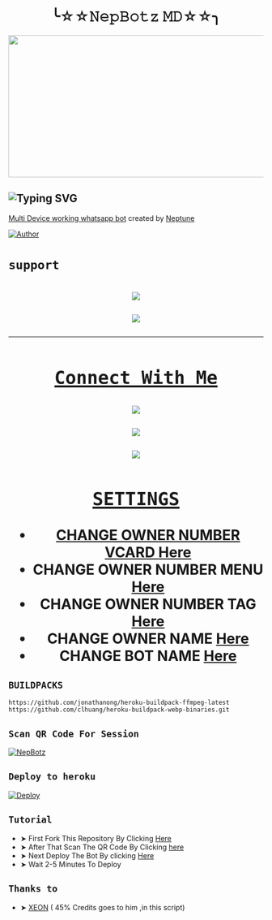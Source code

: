 

<h1 align="center">╰☆☆𝙽𝚎𝚙𝙱𝚘𝚝𝚣 𝙼𝙳☆☆╮<br></h1>
<p align="center">
<img src="https://telegra.ph/file/a89b4f8ac375a17ae0139.jpg"  width="540" height="280" />
</p>

 ## ![Typing SVG](https://readme-typing-svg.herokuapp.com?font=Rockstar-ExtraBold&color=5DE23C&lines=NepBotz+Multi+device+Whatsapp+Bot;Created+By+Neptune;Don't+forget+to+give+a+star)
 
 [ Multi Device working whatsapp bot](https://github.com/Nep-28/NepBotz-MD-1) created by [Neptune](github.com/nep-28)

 <a href="https://github.com/nep-28"><img title="Author" src="https://img.shields.io/badge/Author-neptune-blue.svg?color=54aeff&style=for-the-badge&logo=github" /></a>

# ```support```

<h1 align="center">
<a href="sorry.no.video"><img src="https://img.shields.io/badge/Tutorial-Video-ff0000?style=for-the-badge&logo=youtube&logoColor=ff000000&link=https://www.youtube.com/c/BOTINDO" />
 
 <a href="https://chat.whatsapp.com/BxX8PJpOv7iCsqob9CzWQ3"><img src="https://img.shields.io/badge/Join Support Group-25D366?style=for-the-badge&logo=whatsapp&logoColor=white" /><br>
<p align="center">
</p>

------

## ```Connect With Me```
<a href="https://wa.me/94702476028"><img src="https://img.shields.io/badge/Contact Neptune-25D366?style=for-the-badge&logo=whatsapp&logoColor=white" />
 
<a href="https://chat.whatsapp.com/Gi47BN7YM30321sUIa7mtT"><img src="https://img.shields.io/badge/Join Public Group-25D366?style=for-the-badge&logo=whatsapp&logoColor=white" />
 
<a href="https://youtube.com/channel/UCBn2CvFNAGY8Z2z4h_mjekA"><img src="https://img.shields.io/badge/Subscribe Neptune-ff0000?style=for-the-badge&logo=youtube&logoColor=ff000000&link=https://youtube.com/channel/UCBn2CvFNAGY8Z2z4h_mjekA" /><br>

## ```SETTINGS```

- CHANGE OWNER NUMBER VCARD [Here](https://github.com/Nep-28/NepBotz-MD-1/blob/master/settings.js#L57)
- CHANGE OWNER NUMBER MENU [Here](https://github.com/Nep-28/NepBotz-MD-1/blob/master/settings.js#L65)
- CHANGE OWNER NUMBER TAG [Here](https://github.com/Nep-28/NepBotz-MD-1/blob/master/settings.js#L65)
- CHANGE OWNER NAME [Here](https://github.com/Nep-28/NepBotz-MD-1/blob/master/settings.js#L58)
- CHANGE BOT NAME [Here](https://github.com/Nep-28/NepBotz-MD-1/blob/master/settings.js#L66)

## ```BUILDPACKS```

```
https://github.com/jonathanong/heroku-buildpack-ffmpeg-latest
https://github.com/clhuang/heroku-buildpack-webp-binaries.git
```
 
 ## ```Scan QR Code For Session```

[![NepBotz](https://repl.it/badge/github/quiec/whatsasena)](https://replit.com/@SahasRandil/NepBotz-Multi-Device-Qr-Code-Generator?output%20only=1&lite=1#index.js)
 
 ## ```Deploy to heroku```
 
[![Deploy](https://www.herokucdn.com/deploy/button.svg)](https://heroku.com/deploy?template=https://github.com/Nep-28/NepBotz-MD-1)

## ```Tutorial```
- ➤ First Fork This Repository By Clicking [Here](https://github.com/Nep-28/NepBotz-MD-1/fork)
- ➤ After That Scan The QR Code By Clicking [here](https://replit.com/@SahasRandil/NepBotz-Multi-Device-Qr-Code-Generator?output%20only=1&lite=1#index.js)
- ➤ Next Deploy The Bot By clicking [Here](https://heroku.com/deploy)
- ➤ Wait 2-5 Minutes To Deploy

## ```Thanks to```

- ➤ [XEON](https://github.com/DGXeon) ( 45% Credits goes to him ,in this script)


